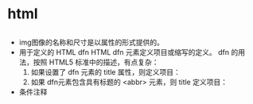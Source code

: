 # html

##

* img图像的名称和尺寸是以属性的形式提供的。
* 用于定义的 HTML dfn
	HTML dfn 元素定义项目或缩写的定义。
	dfn 的用法，按照 HTML5 标准中的描述，有点复杂：
	1. 如果设置了 dfn 元素的 title 属性，则定义项目：
	2. 如果 dfn元素包含具有标题的 <abbr&gt; 元素，则 title 定义项目：
* 条件注释
	<!--[if IE 8]&gt;
    .... some HTML here ....
<![endif]--&gt;条件注释定义只有 Internet Explorer 执行的 HTML 标签。
* 注释：请始终将正斜杠添加到子文件夹。假如这样书写链接：href="http://www.w3school.com.cn/html"，就会向服务器产生两次 HTTP 请求。这是因为服务器会添加正斜杠到这个地址，然后创建一个新的请求，就像这样：href="http://www.w3school.com.cn/html/"。
* target="_top" 跳出框架
* <noscript&gt; 标签提供无法使用脚本时的替代内容.即使代码被嵌套在注释标签内新的浏览器将读懂这些脚本并执行它们.
* 如何使用 base 标签使页面中的所有标签在新窗口中打开。&lt;base target="_blank" /&gt;&lt;base href="http://www.w3school.com.cn/images/" />所有链接规定默认地址
* 如何把用户重定向到新的网址,Refresh。<meta http-equiv="Refresh" content="5;url=http://www.w3school.com.cn" /&gt;
</head&gt;











#css

# js

* 变量的值为null的时候，该变量的数据类型是object类型
* Number() 不能将非数字的字符串转换为数字类型
* Js 中通过 Typeof方法可以进行数据类型判断
* 如何将 false转换为数字0 ，通过Number()方法,true转化为1
* ”===“ 这个等号运算符判断的是变量内容和数据类型相同

# jquery

# ajax
